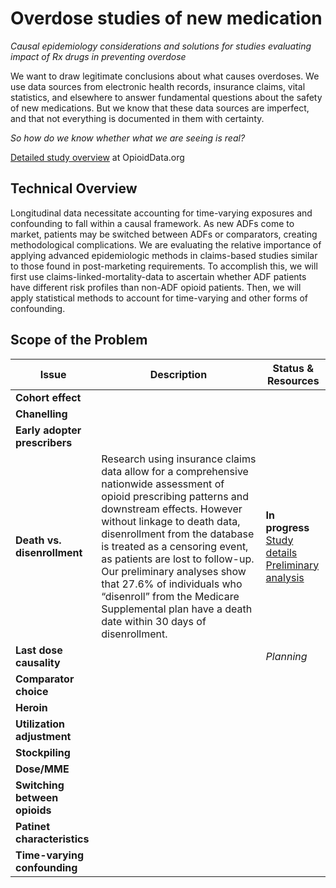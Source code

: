 # Overdose studies of new medication
*Causal epidemiology considerations and solutions for studies evaluating impact of Rx drugs in preventing overdose*

We want to draw legitimate conclusions about what causes overdoses. We use data sources from electronic health records, insurance claims, vital statistics, and elsewhere to answer fundamental questions about the safety of new medications. But we know that these data sources are imperfect, and that not everything is documented in them with certainty.

*So how do we know whether what we are seeing is real?*

[Detailed study overview](https://www.opioiddata.org/studies/counfounding-opioid-safety-studies/) at OpioidData.org

## Technical Overview
Longitudinal data necessitate accounting for time-varying exposures and confounding to fall within a causal framework. As new ADFs come to market, patients may be switched between ADFs or comparators, creating methodological complications. We are evaluating the relative importance of applying advanced epidemiologic methods in claims-based studies similar to those found in post-marketing requirements. To accomplish this, we will first use claims-linked-mortality-data to ascertain whether ADF patients have different risk profiles than non-ADF opioid patients. Then, we will apply statistical methods to account for time-varying and other forms of confounding.

## Scope of the Problem

|Issue|Description|Status & Resources|
|---|---|---|
| **Cohort effect**  |   |   |
| **Chanelling**  |   |   |
| **Early adopter prescribers**  |   |   |
| **Death vs. disenrollment**  | Research using insurance claims data allow for a comprehensive nationwide assessment of opioid prescribing patterns and downstream effects. However without linkage to death data, disenrollment from the database is treated as a censoring event, as patients are lost to follow-up. Our preliminary analyses show that 27.6% of individuals who “disenroll” from the Medicare Supplemental plan have a death date within 30 days of disenrollment.  | **In progress**<br>[Study details](https://www.opioiddata.org/studies/predicting-out-of-hospital-death/)<br>[Preliminary analysis]()  |
| **Last dose causality**  |   | *Planning*  |
| **Comparator choice**  |   |   |
| **Heroin**  |   |   |
| **Utilization adjustment**  |   |   |
| **Stockpiling**  |   |   |
| **Dose/MME**  |   |   |
| **Switching between opioids**  |   |   |
| **Patinet characteristics**  |   |   |
| **Time-varying confounding**  |   |   |

